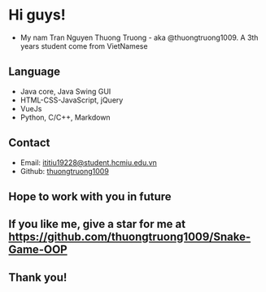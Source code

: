 # Hi guys!
+ My nam Tran Nguyen Thuong Truong - aka @thuongtruong1009. A 3th years student come from VietNamese
## Language
+ Java core, Java Swing GUI
+ HTML-CSS-JavaScript, jQuery
+ VueJs
+ Python, C/C++, Markdown
## Contact
+ Email: [ititiu19228@student.hcmiu.edu.vn](mailto:ititiu19228@student.hcmiu.edu.vn)
+ Github: [thuongtruong1009](https://github,com/thuongtruong1009)
## Hope to work with you in future
## If you like me, give a star for me at https://github.com/thuongtruong1009/Snake-Game-OOP
## Thank you!
